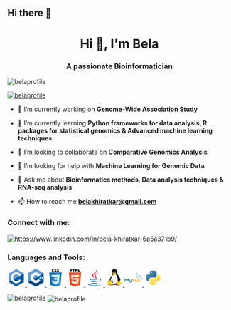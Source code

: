 ## Hi there 👋
<h1 align="center">Hi 👋, I'm Bela</h1>
<h3 align="center">A passionate Bioinformatician</h3>

<p align="left"> <img src="https://komarev.com/ghpvc/?username=belaprofile&label=Profile%20views&color=0e75b6&style=flat" alt="belaprofile" /> </p>

<p align="left"> <a href="https://github.com/ryo-ma/github-profile-trophy"><img src="https://github-profile-trophy.vercel.app/?username=belaprofile" alt="belaprofile" /></a> </p>

- 🔭 I’m currently working on **Genome-Wide Association Study**

- 🌱 I’m currently learning **Python frameworks for data analysis, R packages for statistical genomics & Advanced machine learning techniques**

- 👯 I’m looking to collaborate on **Comparative Genomics Analysis**

- 🤝 I’m looking for help with **Machine Learning for Genomic Data**

- 💬 Ask me about **Bioinformatics methods, Data analysis techniques & RNA-seq analysis**

- 📫 How to reach me **belakhiratkar@gmail.com**

<h3 align="left">Connect with me:</h3>
<p align="left">
<a href="https://linkedin.com/in/https://www.linkedin.com/in/bela-khiratkar-6a5a371b9/" target="blank"><img align="center" src="https://raw.githubusercontent.com/rahuldkjain/github-profile-readme-generator/master/src/images/icons/Social/linked-in-alt.svg" alt="https://www.linkedin.com/in/bela-khiratkar-6a5a371b9/" height="30" width="40" /></a>
</p>

<h3 align="left">Languages and Tools:</h3>
<p align="left"> <a href="https://www.cprogramming.com/" target="_blank" rel="noreferrer"> <img src="https://raw.githubusercontent.com/devicons/devicon/master/icons/c/c-original.svg" alt="c" width="40" height="40"/> </a> <a href="https://www.w3schools.com/cpp/" target="_blank" rel="noreferrer"> <img src="https://raw.githubusercontent.com/devicons/devicon/master/icons/cplusplus/cplusplus-original.svg" alt="cplusplus" width="40" height="40"/> </a> <a href="https://www.w3schools.com/css/" target="_blank" rel="noreferrer"> <img src="https://raw.githubusercontent.com/devicons/devicon/master/icons/css3/css3-original-wordmark.svg" alt="css3" width="40" height="40"/> </a> <a href="https://www.w3.org/html/" target="_blank" rel="noreferrer"> <img src="https://raw.githubusercontent.com/devicons/devicon/master/icons/html5/html5-original-wordmark.svg" alt="html5" width="40" height="40"/> </a> <a href="https://www.java.com" target="_blank" rel="noreferrer"> <img src="https://raw.githubusercontent.com/devicons/devicon/master/icons/java/java-original.svg" alt="java" width="40" height="40"/> </a> <a href="https://www.linux.org/" target="_blank" rel="noreferrer"> <img src="https://raw.githubusercontent.com/devicons/devicon/master/icons/linux/linux-original.svg" alt="linux" width="40" height="40"/> </a> <a href="https://www.mysql.com/" target="_blank" rel="noreferrer"> <img src="https://raw.githubusercontent.com/devicons/devicon/master/icons/mysql/mysql-original-wordmark.svg" alt="mysql" width="40" height="40"/> </a> <a href="https://www.python.org" target="_blank" rel="noreferrer"> <img src="https://raw.githubusercontent.com/devicons/devicon/master/icons/python/python-original.svg" alt="python" width="40" height="40"/> </a> </p>

<p><img align="left" src="https://github-readme-stats.vercel.app/api/top-langs?username=belaprofile&show_icons=true&locale=en&layout=compact" alt="belaprofile" /></p>

<p>&nbsp;<img align="center" src="https://github-readme-stats.vercel.app/api?username=belaprofile&show_icons=true&locale=en" alt="belaprofile" /></p>
